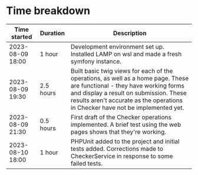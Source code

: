 # Time breakdown

| Time started | Duration | Description |
| ------------ | -------- | ----------- |
| 2023-08-09 18:00  | 1 hour | Development environment set up. Installed LAMP on wsl and made a fresh symfony instance. |
| 2023-08-09 19:30  | 2.5 hours | Built basic twig views for each of the operations, as well as a home page. These are functional - they have working forms and display a result on submission. These results aren't accurate as the operations in Checker have not be implemented yet. |
| 2023-08-09 21:30  | 0.5 hours | First draft of the Checker operations implemented. A brief test using the web pages shows that they're working. |
| 2023-08-10 18:00  | 1 hour | PHPUnit added to the project and initial tests added. Corrections made to CheckerService in response to some failed tests. |
